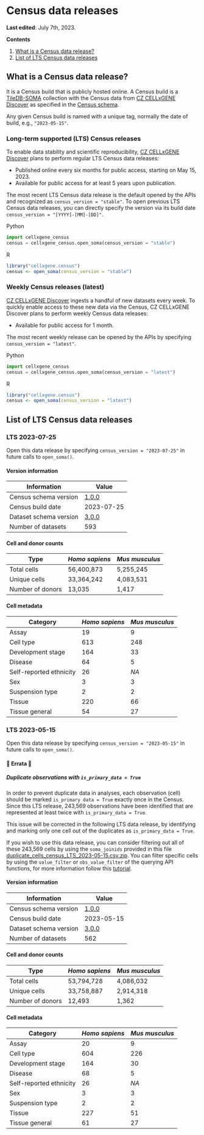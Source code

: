 # Census data releases 

**Last edited**: July 7th, 2023.

**Contents**

1. [What is a Census data release?](#What-is-a-Census-data-release)
2. [List of LTS Census data releases](#List-of-LTS-Census-data-releases)

## What is a Census data release?

It is a Census build that is publicly hosted online. A Census build is 
a [TileDB-SOMA](https://github.com/single-cell-data/TileDB-SOMA) collection with the Census data from [CZ CELLxGENE Discover](https://cellxgene.cziscience.com/) as specified in the [Census schema](cellxgene_census_docsite_schema.md). 

Any given Census build is named with a unique tag, normally the date of build, e.g., `"2023-05-15"`.


### Long-term supported (LTS) Census releases

To enable data stability and scientific reproducibility, [CZ CELLxGENE Discover](https://cellxgene.cziscience.com/) plans to perform regular LTS Census data releases:

* Published online every six months for public access, starting on May 15, 2023.
* Available for public access for at least 5 years upon publication.
 
The most recent LTS Census data release is the default opened by the APIs and recognized as `census_version = "stable"`. To open previous LTS Census data releases, you can directly specify the version via its build date `census_version = "[YYYY]-[MM]-[DD]"`.

Python

```python
import cellxgene_census
census = cellxgene_census.open_soma(census_version = "stable")
```

R

```r
library("cellxgene.census")
census <- open_soma(census_version = "stable")
```

### Weekly Census releases (latest)

[CZ CELLxGENE Discover](https://cellxgene.cziscience.com/) ingests a handful of new datasets every week. To quickly enable access to these new data via the Census, CZ CELLxGENE Discover plans to perform weekly Census data releases:

* Available for public access for 1 month.

The most recent weekly release can be opened by the APIs by specifying `census_version = "latest"`.

Python

```python
import cellxgene_census
census = cellxgene_census.open_soma(census_version = "latest")
```

R

```r
library("cellxgene.census")
census <- open_soma(census_version = "latest")
```

## List of LTS Census data releases

### LTS 2023-07-25

Open this data release by specifying `census_version = "2023-07-25"` in future calls to `open_soma()`.

#### Version information


| Information                       | Value      |
|-----------------------------------|------------|
| Census schema version             | [1.0.0](https://github.com/chanzuckerberg/cellxgene-census/blob/f06bcebb6471735681fd84734d2d581c44e049e7/docs/cellxgene_census_schema.md) |
| Census build date                 | 2023-07-25 |
| Dataset schema version            | [3.0.0](https://github.com/chanzuckerberg/single-cell-curation/blob/a64ac9eb70e3e777ee34098ae82120c2d21692b0/schema/3.0.0/schema.md)      |
| Number of datasets                | 593        |


#### Cell and donor counts

| Type              | _Homo sapiens_ | _Mus musculus_ |
|-------------------|----------------|----------------|
| Total cells       | 56,400,873     | 5,255,245      |    
| Unique cells      | 33,364,242     | 4,083,531     |
| Number of donors  | 13,035         | 1,417          |



#### Cell metadata

| Category                | _Homo sapiens_ | _Mus musculus_ |
|-------------------------|----------------|----------------|
| Assay                   | 19             | 9              |
| Cell type               | 613            | 248            |
| Development stage       | 164            | 33             |
| Disease                 | 64             | 5              |
| Self-reported ethnicity | 26             | _NA_           |
| Sex                     | 3              | 3              |
| Suspension type         | 2              | 2              |
| Tissue                  | 220            | 66             |
| Tissue general          | 54             | 27             | 

### LTS 2023-05-15

Open this data release by specifying `census_version = "2023-05-15"` in future calls to `open_soma()`.

#### 🔴 Errata 🔴  

##### Duplicate observations with  `is_primary_data = True`

In order to prevent duplicate data in analyses, each observation (cell) should be marked `is_primary data = True` exactly once in the Census. Since this LTS release, 243,569 observations have been identified that are represented at least twice with `is_primary_data = True`.

This issue will be corrected in the following LTS data release, by identifying and marking only one cell out of the duplicates as  `is_primary_data = True`.

If you wish to use this data release, you can consider filtering out all of these 243,569 cells by using the `soma_joinids` provided in this file [duplicate_cells_census_LTS_2023-05-15.csv.zip](https://github.com/chanzuckerberg/cellxgene-census/raw/773edab79bbdc78eccb26ec4f8211a9b4c98a71a/tools/cell_dup_check/duplicate_cells_census_LTS_2023-05-15.csv.zip). You can filter specific cells by using the `value_filter` or `obs_value_filter` of the querying API functions, for more information follow this [tutorial](https://chanzuckerberg.github.io/cellxgene-census/notebooks/api_demo/census_query_extract.html). 


#### Version information


| Information                       | Value      |
|-----------------------------------|------------|
| Census schema version             | [1.0.0](https://github.com/chanzuckerberg/cellxgene-census/blob/f06bcebb6471735681fd84734d2d581c44e049e7/docs/cellxgene_census_schema.md) |
| Census build date                 | 2023-05-15 |
| Dataset schema version            | [3.0.0](https://github.com/chanzuckerberg/single-cell-curation/blob/a64ac9eb70e3e777ee34098ae82120c2d21692b0/schema/3.0.0/schema.md)      |
| Number of datasets                | 562        |


#### Cell and donor counts

| Type              | _Homo sapiens_ | _Mus musculus_ |
|-------------------|----------------|----------------|
| Total cells       | 53,794,728     | 4,086,032      |    
| Unique cells      | 33,758,887     | 2,914,318      |
| Number of donors  | 12,493         | 1,362          |



#### Cell metadata

| Category                | _Homo sapiens_ | _Mus musculus_ |
|-------------------------|----------------|----------------|
| Assay                   | 20             | 9              |
| Cell type               | 604            | 226            |
| Development stage       | 164            | 30             |
| Disease                 | 68             | 5              |
| Self-reported ethnicity | 26             | _NA_           |
| Sex                     | 3              | 3              |
| Suspension type         | 2              | 2              |
| Tissue                  | 227            | 51             |
| Tissue general          | 61             | 27             | 
